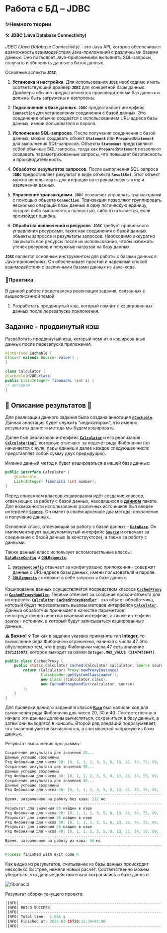 
# Работа с БД – JDBC

### ✨Немного теории

🛠️ **JDBC (Java Database Connectivity)**

_JDBC (Java Database Connectivity)_ - это Java API, которое обеспечивает возможность взаимодействия Java-приложений с различными базами данных. Оно позволяет Java-приложениям выполнять SQL-запросы, получать и обновлять данные в базах данных.

Основные аспекты **`JDBC`**:

1. **Установка и настройка**. Для использования **`JDBC`** необходимо иметь соответствующий драйвер **`JDBC`** для конкретной базы данных. Драйверы обычно предоставляются производителями баз данных и должны быть загружены и настроены.

2. **Подключение к базе данных**. **`JDBC`** предоставляет интерфейс **`Connection`** для установления соединения с базой данных. Это соединение обычно создаётся с использованием URL-адреса базы данных, имени пользователя и пароля.

3. **Исполнение SQL-запросов**. После получения соединения с базой данных, можно создавать объект **`Statement`** или **`PreparedStatement`** для выполнения SQL-запросов. Объекты **`Statement`** представляют собой обычные SQL-запросы, тогда как **`PreparedStatement`** позволяют создавать параметризованные запросы, что повышает безопасность и производительность.

4. **Обработка результатов запросов**. После выполнения SQL-запроса **`JDBC`** предоставляет результат в виде объекта **`ResultSet`**. Этот объект можно использовать для итерации по строкам результатов и извлечения данных.

5. **Управление транзакциями**. **`JDBC`** позволяет управлять транзакциями с помощью объекта **`Connection`**. Транзакции позволяют группировать несколько операций базы данных в одну логическую единицу, которая либо выполняется полностью, либо откатывается, если произойдет ошибка.

6. **Обработка исключений и ресурсов**. **`JDBC`** требует правильного управления ресурсами, таких как соединения с базой данных, объекты запросов и результаты запросов. Необходимо аккуратно закрывать все ресурсы после их использования, чтобы избежать утечек ресурсов и ненужных нагрузок на базу данных.

**`JDBC`** является основным инструментом для работы с базами данных в Java-приложениях. Он обеспечивает простой и надежный способ взаимодействия с различными базами данных из Java-кода.

### 🚀Практика

В данной работе представлена реализация задания, связанных с вышеописанной темой:
1. Разработать продвинутый кэш, который помнит о кэшированных данных после перезапуска приложения. 

## Задание - продвинутый кэш

Разработать продвинутый кэш, который помнит о кэшированных данных после перезапуска приложения. 

```java
@interface Cachable {
Class<? extends Source> value() ;
}

class Calculator {
@Cachable(H2DB.class) 
public List<Integer> fibonachi (int i) {
// алгоритм
}
```

## 🤔 Описание результатов 🤨

Для реализации данного задания была создана аннотация [**`@Cachable`**](https://github.com/MironovNikita/sber-homework16/blob/main/src/main/java/org/application/cachedProxy/Cacheable.java). Данная аннотация будет служить "индикатором", что именно результаты данного метода мы будем кэшировать.

Далее был реализован интерфейс [**`Calculator`**](https://github.com/MironovNikita/sber-homework16/blob/main/src/main/java/org/application/calculator/Calculator.java) и его реализация [**`CalculatorImpl`**](https://github.com/MironovNikita/sber-homework16/blob/main/src/main/java/org/application/calculator/CalculatorImpl.java), котороые отвечают за подсчёт ряда Фибоначчи (он начинается с нуля, пары единиц и далее каждое следующее число представляет собой сумму двух предыдущих).

Именно данный метод и будет кэшироваться в нашей базе данных:
```java
public interface Calculator {
    @Cacheable
    List<Integer> fibonacci (int number);
}
```
Перед описанием классов кэширования идёт создание классов, отвечающих за работу с базой данных, находящихся в [**данном**](https://github.com/MironovNikita/sber-homework16/tree/main/src/main/java/org/application/database) пакете. Для возможности использования различных источников был введён интерфейс [**`Source`**](https://github.com/MironovNikita/sber-homework16/blob/main/src/main/java/org/application/database/Source.java). Он имеет в своём арсенале два метода: сохранение и получение данных.

Основной класс, отвечающий за работу с базой данных - [**`DataBase`**](https://github.com/MironovNikita/sber-homework16/blob/main/src/main/java/org/application/database/DataBase.java). Он имплементирует вышеупомянутый интерфейс [**`Source`**](https://github.com/MironovNikita/sber-homework16/blob/main/src/main/java/org/application/database/Source.java) и отвечает за соединение с базой данных (в конструкторе), а также за работу с данными.

Также данный класс использует вспомогаетльные классы: [**`DataBaseConfig`**](https://github.com/MironovNikita/sber-homework16/blob/main/src/main/java/org/application/database/DataBaseConfig.java) и [**`DDLRequests`**](https://github.com/MironovNikita/sber-homework16/blob/main/src/main/java/org/application/database/DDLRequests.java):
1. [**`DataBaseConfig`**](https://github.com/MironovNikita/sber-homework16/blob/main/src/main/java/org/application/database/DataBaseConfig.java) отвечает за конфигурацию приложения - содержит данные о URL-адресе базы данных, имени пользователя и пароле.
2. [**`DDLRequests`**](https://github.com/MironovNikita/sber-homework16/blob/main/src/main/java/org/application/database/DDLRequests.java) сожержит в себе запросы к базе данных.
####
Кэширование данных осуществляется посредством классов [**`CachedProxy`**](https://github.com/MironovNikita/sber-homework16/blob/main/src/main/java/org/application/cachedProxy/CachedProxy.java) и [**`CachedProxyHandler`**](https://github.com/MironovNikita/sber-homework16/blob/main/src/main/java/org/application/cachedProxy/CachedProxyHandler.java).
Первый отвечает за создание прокси-объекта для интерфейса [**`Calculator`**](https://github.com/MironovNikita/sber-homework16/blob/main/src/main/java/org/application/calculator/Calculator.java). [**`CachedProxyHandler`**](https://github.com/MironovNikita/sber-homework16/blob/main/src/main/java/org/application/cachedProxy/CachedProxyHandler.java) - это объект обработчика, который будет перехватывать вызовы методов интерфейса [**`Calculator`**](https://github.com/MironovNikita/sber-homework16/blob/main/src/main/java/org/application/calculator/Calculator.java). Данный обработчик принимает в качестве параметров непосредственно перехватываемый интерфейс, а также интерфейс [**`Source`**](https://github.com/MironovNikita/sber-homework16/blob/main/src/main/java/org/application/database/Source.java) - источник, в который будут записываться кэшированные данные.

**⚠️ Важно! 💡**
Так как в задании указано применять тип **Integer**, то вычисление ряда Фибоначчи ограничено, начиная с числа 47. Это обусловлено тем, что в ряду Фибоначчи числа 47 есть значение **`2971215073`**, которое выходит за рамки **`Integer.MAX_VALUE (2147483647)`**.

```java
public class CachedProxy {
    public static Calculator cached(Calculator calculator, Source source) {
        return (Calculator) Proxy.newProxyInstance(
                ClassLoader.getSystemClassLoader(),
                new Class[]{Calculator.class},
                new CachedProxyHandler(calculator, source)
        );
    }
}
```

Для проверки данного задания в классе [**`Main`**](https://github.com/MironovNikita/sber-homework16/blob/main/src/main/java/org/application/Main.java) был написан код для вычисления ряда Фибоначчи для чисел 20, 30 и 40. Соответственно в начале эти данные должны вычислиться, сохраниться в базу данных, а затем они выводятся в консоль. Второй ряд операций подразумевает, что значения уже не вычисляются, а считываются напрямую из базы данных.

Результат выполнения программы:
```java
Сохранение результата для значения 20...
Данные успешно сохранены
Ряд Фибоначчи для числа 20: [0, 1, 1, 2, 3, 5, 8, 13, 21, 34, 55, 89, 144, 233, 377, 610, 987, 1597, 2584, 4181, 6765]
Сохранение результата для значения 30...
Данные успешно сохранены
Ряд Фибоначчи для числа 30: [0, 1, 1, 2, 3, 5, 8, 13, 21, 34, 55, 89, 144, 233, 377, 610, 987, 1597, 2584, 4181, 6765, 10946, 17711, 28657, 46368, 75025, 121393, 196418, 317811, 514229, 832040]
Сохранение результата для значения 40...
Данные успешно сохранены
Ряд Фибоначчи для числа 40: [0, 1, 1, 2, 3, 5, 8, 13, 21, 34, 55, 89, 144, 233, 377, 610, 987, 1597, 2584, 4181, 6765, 10946, 17711, 28657, 46368, 75025, 121393, 196418, 317811, 514229, 832040, 1346269, 2178309, 3524578, 5702887, 9227465, 14930352, 24157817, 39088169, 63245986, 102334155]
---------------------------------------------------------------------------------------
Время, затраченное на работу без кэша: 212 мc
---------------------------------------------------------------------------------------
Результат для значения 20 найден в кэше
Ряд Фибоначчи для числа 20: [0, 1, 1, 2, 3, 5, 8, 13, 21, 34, 55, 89, 144, 233, 377, 610, 987, 1597, 2584, 4181, 6765]
Результат для значения 30 найден в кэше
Ряд Фибоначчи для числа 30: [0, 1, 1, 2, 3, 5, 8, 13, 21, 34, 55, 89, 144, 233, 377, 610, 987, 1597, 2584, 4181, 6765, 10946, 17711, 28657, 46368, 75025, 121393, 196418, 317811, 514229, 832040]
Результат для значения 40 найден в кэше
Ряд Фибоначчи для числа 40: [0, 1, 1, 2, 3, 5, 8, 13, 21, 34, 55, 89, 144, 233, 377, 610, 987, 1597, 2584, 4181, 6765, 10946, 17711, 28657, 46368, 75025, 121393, 196418, 317811, 514229, 832040, 1346269, 2178309, 3524578, 5702887, 9227465, 14930352, 24157817, 39088169, 63245986, 102334155]
---------------------------------------------------------------------------------------
Время, затраченное на работу из кэша: 90 мс
---------------------------------------------------------------------------------------

Process finished with exit code 0
```

Как видно из результатов, считывание из базы данных происходит несколько быстрее, нежели новый расчёт. Соответственно можем убедиться, что данные действительно сохранились в базе данных:

![fibonacci](https://github.com/MironovNikita/sber-homework16/blob/main/res/fibonacci.gif)

Результат сборки текущего проекта:

```java
[INFO] ------------------------------------------------------------------------
[INFO] BUILD SUCCESS
[INFO] ------------------------------------------------------------------------
[INFO] Total time:  1.606 s
[INFO] Finished at: 2024-03-15T20:12:39+03:00
[INFO] ------------------------------------------------------------------------
```
